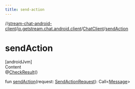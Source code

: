 ```yaml
---
title: send-action
---
```

//[stream-chat-android-client](../../../index.md)/[io.getstream.chat.android.client](../index.md)/[ChatClient](index.md)/[sendAction](sendAction.md)



# sendAction  
[androidJvm]  
Content  
@[CheckResult](https://developer.android.com/reference/kotlin/androidx/annotation/CheckResult.html)()  
  
fun [sendAction](sendAction.md)(request: [SendActionRequest](../../io.getstream.chat.android.client.api.models/SendActionRequest/index.md)): Call&lt;[Message](../../io.getstream.chat.android.client.models/Message/index.md)&gt;  



